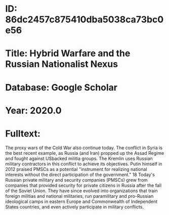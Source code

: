 # ID: 86dc2457c875410dba5038ca73bc0e56
# Title: Hybrid Warfare and the Russian Nationalist Nexus
# Database: Google Scholar
# Year: 2020.0
# Fulltext:
The proxy wars of the Cold War also continue today.
The conflict in Syria is the best recent example, as Russia (and Iran) propped up the Assad Regime and fought against USbacked militia groups.
The Kremlin uses Russian military contractors in this conflict to achieve its objectives.
Putin himself in 2012 praised PMSCs as a potential "instrument for realizing national interests without the direct participation of the government."
18 Today's Russian private military and security companies (PMSCs) grew from companies that provided security for private citizens in Russia after the fall of the Soviet Union.
They have since evolved into organizations that train foreign militias and national militaries, run paramilitary and pro-Russian ideological camps in eastern Europe and Commonwealth of Independent States countries, and even actively participate in military conflicts.